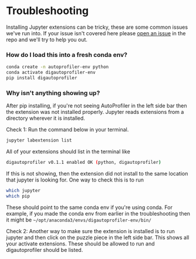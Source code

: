 # Troubleshooting

Installing Jupyter extensions can be tricky, these are some common issues we've run into. If your issue isn't covered here please [open an issue](https://github.com/cmudig/AutoProfiler/issues) in the repo and we'll try to help you out.

### How do I load this into a fresh conda env?

```bash
conda create -n autoprofiler-env python
conda activate digautoprofiler-env
pip install digautoprofiler
```

### Why isn't anything showing up?

After pip installing, if you're not seeing AutoProfiler in the left side bar then the extension was not installed properly. Jupyter reads extensions from a directory wherever it is installed.

Check 1: Run the command below in your terminal.

```bash
jupyter labextension list
```

All of your extensions should list in the terminal like

```bash
digautoprofiler v0.1.1 enabled OK (python, digautoprofiler)
```

If this is not showing, then the extension did not install to the same location that jupyter is looking for. One way to check this is to run

```bash
which jupyter
which pip
```

These should point to the same conda env if you're using conda. For example, if you made the conda env from earlier in the troubleshooting then it might be `~/opt/anaconda3/envs/digautoprofiler-env/bin/`

Check 2: Another way to make sure the extension is installed is to run jupyter and then click on the puzzle piece in the left side bar. This shows all your activate extensions. These should be allowed to run and digautoprofiler should be listed.

